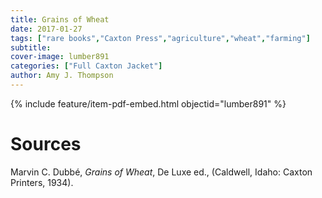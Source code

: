 ```yaml
---
title: Grains of Wheat
date: 2017-01-27
tags: ["rare books","Caxton Press","agriculture","wheat","farming"]
subtitle: 
cover-image: lumber891
categories: ["Full Caxton Jacket"]
author: Amy J. Thompson
---
```


{% include feature/item-pdf-embed.html objectid="lumber891" %}

# Sources

Marvin C. Dubbé, *Grains of Wheat*, De Luxe ed., (Caldwell, Idaho: Caxton Printers, 1934).